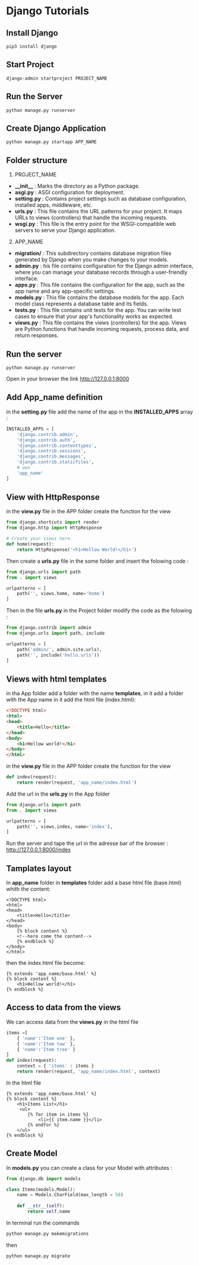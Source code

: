 # Django Tutorials

## Install Django

```shell
pip3 install django
```

## Start Project

```shell
django-admin startproject PROJECT_NAME
```

## Run the Server

```shell
python manage.py runserver
```

## Create Django Application

```shell
python manage.py startapp APP_NAME
```



## Folder structure

1. PROJECT_NAME
* __\_\_init\_\___ : Marks the directory as a Python package.
* __asgi\.py__ : ASGI configuration for deployment.
* __setting\.py__ : Contains project settings such as database configuration, installed apps, middleware, etc.
* __urls\.py__ : This file contains the URL patterns for your project. It maps URLs to views (controllers) that handle the incoming requests.
* __wsgi\.py__ : This file is the entry point for the WSGI-compatible web servers to serve your Django application.
2. APP_NAME
* __migration/__ : This subdirectory contains database migration files generated by Django when you make changes to your models.
* __admin\.py__ : his file contains configuration for the Django admin interface, where you can manage your database records through a user-friendly interface.
* __apps\.py__ : This file contains the configuration for the app, such as the app name and any app-specific settings.
* __models\.py__ : This file contains the database models for the app. Each model class represents a database table and its fields.
* __tests\.py__ : This file contains unit tests for the app. You can write test cases to ensure that your app's functionality works as expected.
* __views\.py__ : This file contains the views (controllers) for the app. Views are Python functions that handle incoming requests, process data, and return responses.

## Run the server
```shell
python manage.py runserver
```
Open in your browser the link http://127.0.0.1:8000


## Add  App_name definition
in the __setting\.py__ file add the name of the app in the __INSTALLED_APPS__ array :
```python
INSTALLED_APPS = [
    'django.contrib.admin',
    'django.contrib.auth',
    'django.contrib.contenttypes',
    'django.contrib.sessions',
    'django.contrib.messages',
    'django.contrib.staticfiles',
    # own
    'app_name'
]
```

## View with HttpResponse

in the __view\.py__ file in the APP folder create the function for the view

```python
from django.shortcuts import render
from django.http import HttpResponse

# Create your views here.
def home(request):
    return HttpResponse('<h1>Hellow World!</h1>')
```
Then create a __urls\.py__ file in the some folder and insert the folowing code :

```python
from django.urls import path
from . import views

urlpatterns = [
    path('', views.home, name='home')
]
```

Then in the file __urls\.py__ in the Project folder modify the code as the folowing :

```python
from django.contrib import admin
from django.urls import path, include

urlpatterns = [
    path('admin/', admin.site.urls),
    path('', include('hello.urls'))
]
```

## Views with html templates

in tha App folder add a folder with the name __templates__, in it add a folder with the App name in it add the html file (index.html):

```html
<!DOCTYPE html>
<html>
<head>
    <title>Hello</title>
</head>
<body>
    <h1>Hellow world!</h1>   
</body>
</html>
```
in the __view\.py__ file in the APP folder create the function for the view

```python
def index(request):
    return render(request, 'app_name/index.html')
```
Add the url in the __urls\.py__ in the App folder

```python
from django.urls import path
from . import views

urlpatterns = [
    path('', views.index, name='index'),
]
```
Run the server and tape the url in the adresse bar of the browser : http://127.0.0.1:8000/index

## Tamplates layout

In __app_name__ folder in  __templates__ folder add a base html file (base.html) whith the content:

```django
<!DOCTYPE html>
<html>
<head>
    <title>Hello</title>
</head>
<body>
    {% block content %}
    <!--here come the content-->
    {% endblock %}
</body>
</html>
```

then the index.html file become:

```django
{% extends 'app_name/base.html' %}
{% block content %}
    <h1>Hellow world!</h1> 
{% endblock %}
```
## Access to data from the views

We can access data from the __views\.py__ in the html file

```python
items =[
    { 'name':'Item one' },
    { 'name':'Item tow' },
    { 'name':'Item tree' }
]
def index(request):
    context = { 'items' : items }
    return render(request, 'app_name/index.html', context)
```
In the html file

```django
{% extends 'app_name/base.html' %}
{% block content %}
    <h1>Items List</h1>
     <ul>
        {% for item in items %}
            <li>{{ item.name }}</li>
        {% endfor %}
    </ul>
{% endblock %}
```

## Create Model

In __models\.py__ you can create a class for your Model with attributes :


```python
from django.db import models

class Items(models.Model):
    name = Models.CharField(max_length = 50)
    
    def __str__(self):
        return self.name
```

In terminal run the commands

```bash
python manage.py makemigrations
```
 then

 ```bash
python manage.py migrate
```

